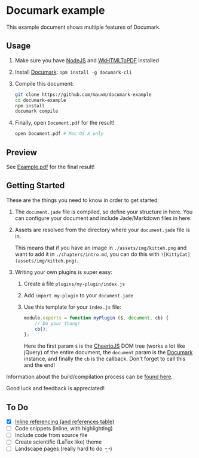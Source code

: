 # Documark example

This example document shows multiple features of Documark.

## Usage

1. Make sure you have [NodeJS][nodejs] and [WkHTMLToPDF][wkhtmltopdf] installed
2. Install [Documark][documark]: `npm install -g documark-cli`
3. Compile this document:

	```bash
	git clone https://github.com/mauvm/documark-example
	cd documark-example
	npm install
	documark compile
	```

4. Finally, open `Document.pdf` for the result!

	```bash
	open Document.pdf # Mac OS X only
	```

## Preview

See [Example.pdf][example-pdf] for the final result!

## Getting Started

These are the things you need to know in order to get started:

1. The `document.jade` file is compiled, so define your structure in here. You can configure your document and include Jade/Markdown files in here.
2. Assets are resolved from the directory where your `document.jade` file is in.

	This means that if you have an image in `./assets/img/kitteh.png` and want to add it in `./chapters/intro.md`, you can do this with `![KittyCat](assets/img/kitteh.png)`.

3. Writing your own plugins is super easy:

	1. Create a file `plugins/my-plugin/index.js`
	2. Add `import my-plugin` to your `document.jade`
	3. Use this template for your `index.js` file:

		```js
		module.exports = function myPlugin ($, document, cb) {
			// Do your thang!
			cb();
		};
		```

		Here the first param `$` is the [CheerioJS][cheeriojs] DOM tree (works a lot like jQuery) of the entire document, the `document` param is the [Documark][documark] instance, and finally the `cb` is the callback. Don't forget to call this and the end!

Information about the build/compilation process can be [found here][build-process].

Good luck and feedback is appreciated!

## To Do

- [x] [Inline referencing (and references table)][dmp-references]
- [ ] Code snippets (inline, with highlighting)
- [ ] Include code from source file
- [ ] Create scientific (LaTex like) theme
- [ ] Landscape pages (really hard to do ◔̯◔)

[nodejs]: http://nodejs.org/
[wkhtmltopdf]: http://wkhtmltopdf.org/
[documark]: https://github.com/mauvm/documark
[example-pdf]: https://github.com/mauvm/documark-example/raw/master/Example.pdf
[cheeriojs]: https://github.com/cheeriojs/cheerio
[build-process]: https://github.com/mauvm/documark#build-process
[dmp-references]: https://github.com/MalcolmK/dmp-references
